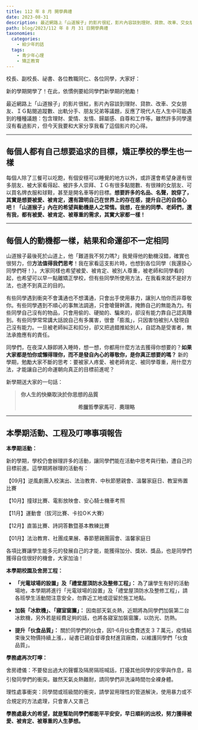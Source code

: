 ```yaml
---
title: 112 年 8 月 開學典禮
date: 2023-08-31
description: 最近網路上「山道猴子」的影片很紅，影片內容談到理財、貸款、改車、交女朋友、ＩＧ點閱追蹤數、出軌分手、朋友兄弟等議題，反應了現代人在人生中可能遇到的種種議題：包含理財、愛情、友情、歸屬感、自尊和工作等。雖然許多同學還沒有看過影片，但今天我要和大家分享我看了這個影片的心得。
path: blog/2023/112 年 8 月 31 日開學典禮
taxonomies:
  categories: 
    - 給少年的話
  tags: 
    - 青少年心理
    - 矯正教育
---
```

校長、副校長、祕書、各位教職同仁、各位同學，大家好：

新的學期開學了！在此，依慣例要給同學們新學期的勉勵！

最近網路上「山道猴子」的影片很紅，影片內容談到理財、貸款、改車、交女朋友、ＩＧ點閱追蹤數、出軌分手、朋友兄弟等議題，反應了現代人在人生中可能遇到的種種議題：包含理財、愛情、友情、歸屬感、自尊和工作等。雖然許多同學還沒有看過影片，但今天我要和大家分享我看了這個影片的心得。
<!-- more -->
---
## **每個人都有自己想要追求的目標，矯正學校的學生也一樣**

每個人除了三餐可以吃飽，有個安穩可以睡覺的地方以外，或許還會希望身邊有很多朋友、被大家看得起、被許多人崇拜、ＩＧ有很多點閱數、有很辣的女朋友、可以買名牌衣服和球鞋，甚至是開名車等的目標。**想要許多的名品、名聲，說穿了，其實是想要被愛、被肯定，還有證明自己在世界上的存在感，提升自己的自信心吧！「山道猴子」內在的希望與動機是人之常情。我想，在坐的同學、老師們，還有我，都有被愛、被肯定、被尊重的需求，其實大家都一樣！**

---
## **每個人的動機都一樣，結果和命運卻不一定相同**

山道猴子最後死於山道上，他「難道我不努力嗎?」我覺得他的動機沒錯，確實也很努力，但**方法值得我們思考**！我在家看這支影片時，也想到各位同學（我還掛心同學們呀！）。大家同樣也希望被愛、被肯定、被別人尊重，被老師和同學看的起，也希望可以早一點離矯正學校，但有些同學所使用方法，在我看來就不是好方法，也達不到真正的目的。

有些同學遇到衝突不會溝通也不想溝通，只會出手使用暴力，讓別人怕你而非尊敬你。有些同學遇到不順心的事無法調適，只會嗆聲幹譙，掩飾自己的無能為力。有些同學自己沒有的物品，只會用偷的、硬拗的、騙來的，卻沒有能力靠自己認真賺到。有些同學常常講大話說自己有多厲害，很會「膨風」，只因害怕被別人發現自己沒有能力。一旦被老師糾正和扣分，卻又把過錯推給別人，自認為是受害者，無法承擔應有的責任。

同學們，在夜深人靜即將入睡時，想一想，你都用什麼方法去獲得你想要的？**如果大家都是怕你或懶得理你，而不是發自內心的尊敬你，是你真正想要的嗎？** 新的學期，勉勵大家不斷的思考：要被家人疼愛、被老師肯定、被同學尊重，用什麼方法，才能讓自己的命運朝向真正的目標前進呢？

新學期送大家的一句話：
> **你人生的快樂取決於你思想的品質
> <br><div align="center">希臘哲學家馬可．奧理略**</div>

---
## **本學期活動、工程及叮嚀事項報告**

**本學期活動：**

新的學期，學校仍會辦理許多的活動，讓同學們能在活動中思考與行動，遭自己的目標前進。這學期將辦理的活動有：

【09月】逆風劇團入校演出、法治教育、中秋節懇親會、溫馨家庭日、教室佈置比賽

【10月】撞球比賽、電影放映會、安心騎士機車考照

【11月】運動會（拔河比賽、卡拉OＫ大賽）

【12月】直笛比賽、詩詞答數暨基本教練比賽

【01月】法治教育、社團成果展、春節懇親團圓會、溫馨家庭日

各項比賽讓學生能多元的發展自己的才能，能獲得加分、獎狀、獎品，也是同學們獲得自信很好的機會，大家加油！

**本學期校園及舍房工程：**

- **「光電球場的設置」及「禮堂屋頂防水及整修工程」：** 為了讓學生有好的活動場地，本學期將進行「光電球場的設置」及「禮堂屋頂防水及整修工程」，請各班學生活動間注意安全，勿靠近工地或逗留於施工地點。

- **加裝「冰飲機」、「寢室窗簾」：** 因南部天氣炎熱，近期將為同學們加裝第二台冰飲機，另外若是經費足夠的話，也將各寢室加裝窗簾，以防光、防熱。

- **提升「伙食品質」：** 關於同學們的伙食，因1-6月伙食費透支３７萬元，疫情結束後又物價持續上漲，，祕書已親自督導食材進貨廠商，以維護同學們「伙食品質」。

**學務處再次叮嚀：**

舍房禮儀：不要發出過大的聲響及隔房隔班喊話，打擾其他同學的安寧與作息，易引發同學們的衝突。雖然天氣炎熱難耐，請同學們非洗澡時間勿全裸身體。

理性處事衝突：同學間或班級間的衝突，請學習用理性的管道解決，使用暴力或不合規定的方法處理，只會害人又害己

**學務處最大的希望，就是幫助同學們都能平平安安，早日順利的出校，努力獲得被愛、被肯定、被尊重的人生夢想。**